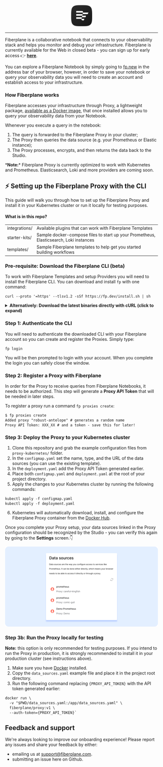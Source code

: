 <div align="center">
  <img alt="Fiberplane Logo" src="assets/fp-logo.svg" height="75"/>
  <hr style="border-width: 0.25em"></hr>
</div>

Fiberplane is a collaborative notebook that connects to your observability stack and helps you monitor and debug your infrastructure. Fiberplane is currently available for the Web in closed beta - you can sign up for early access 👉 **[here](https://fiberplane.dev)**.

You can explore a Fiberplane Notebook by simply going to [fp.new](https://fp.new) in the address bar of your browser, however, in order to save your notebook or query your observability data you will need to create an account and establish access to your infrastructure.

### How Fiberplane works

Fiberplane accesses your infrastructure through Proxy, a lightweight package, [available as a Docker image](https://hub.docker.com/r/fiberplane/proxy), that once installed allows you to query your observability data from your Notebook.

Whenever you execute a query in the notebook:

1. The query is forwarded to the Fiberplane Proxy in your cluster;
2. The Proxy then queries the data source (e.g. your Prometheus or Elastic instance);
3. The Proxy processes, encrypts, and then returns the data back to the Studio.

\***Note:**\* Fiberplane Proxy is currently optimized to work with Kubernetes and Prometheus. Elasticsearch, Loki and more providers are coming soon.

## ⚡️ Setting up the Fiberplane Proxy with the CLI

This guide will walk you through how to set up the Fiberplane Proxy and install it in your Kubernetes cluster or run it locally for testing purposes.

#### What is in this repo?

<table>
<tr>
    <td>integrations/</td>
    <td>Available plugins that can work with Fiberplane Templates</td>
</tr>
<tr>
    <td>starter-kits/</td>
    <td>Sample docker-compose files to start up your Prometheus, Elasticsearch, Loki instances</td>
</tr>
<tr>
    <td>templates/</td>
    <td>Sample Fiberplane templates to help get you started building workflows</td>
</tr>
</table>

### Pre-requisite: Download the Fiberplane CLI (beta)

To work with Fiberplane Templates and setup Providers you will need to install the Fiberplane CLI. You can download and install `fp` with one command:

```shell
curl --proto '=https' --tlsv1.2 -sSf https://fp.dev/install.sh | sh
```

<details>
<summary><strong>Alternatively: Download the latest binaries directly with cURL (click to expand)</strong></summary>

Mac (Apple Silicon):

```shell
curl -O https://fp.dev/fp/latest/aarch64-apple-darwin/fp
chmod 755 ./fp
```

Mac (Intel):

```shell
curl -O https://fp.dev/fp/latest/x86_64-apple-darwin/fp
chmod 755 ./fp
```

Linux / Windows (WSL):

```shell
curl -O https://fp.dev/fp/latest/x86_64-unknown-linux-gnu/fp
chmod 755 ./fp
```

</details>

### Step 1: Authenticate the CLI

You will need to authenticate the downloaded CLI with your Fiberplane account so you can create and register the Proxies. Simply type:

```shell
fp login
```

You will be then prompted to login with your account. When you complete the login you can safely close the window.

### Step 2: Register a Proxy with Fiberplane

In order for the Proxy to receive queries from Fiberplane Notebooks, it needs to be authorized. This step will generate a **Proxy API Token** that will be needed in later steps.

To register a proxy run a command `fp proxies create`:

```
$ fp proxies create
Added proxy "robust-antelope" # generates a random name
Proxy API Token: XXX_XX # and a token - save this for later!
```

### Step 3: Deploy the Proxy to your Kubernetes cluster

1. Clone this repository and grab the example configuration files from `proxy-kubernetes/` folder.
2. In the `configmap.yaml` set the name, type, and the URL of the data sources (you can use the existing template).
3. In the `deployment.yaml` add the Proxy API Token generated earlier.
4. Place both `configmap.yaml` and `deployment.yaml` at the root of your project directory.
5. Apply the changes to your Kubernetes cluster by running the following commands:

```shell
kubectl apply -f configmap.yaml
kubectl apply -f deployment.yaml
```

6. Kubernetes will automatically download, install, and configure the Fiberplane Proxy container from the [Docker Hub](https://hub.docker.com/r/fiberplane/proxy).

Once you complete your Proxy setup, your data sources linked in the Proxy configuration should be recognized by the Studio - you can verify this again by going to the **Settings** screen.👇

![List of data sources in settings](assets/proxy-datasource.png)

### Step 3b: Run the Proxy locally for testing

**Note:** this option is only recommended for testing purposes. If you intend to run the Proxy in production, it is strongly recommended to install it in your production cluster (see instructions above).

1. Make sure you have [Docker](https://docs.docker.com/get-docker/) installed.
2. Copy the `data_sources.yaml` example file and place it in the project root directory.
3. Run the following command replacing `{PROXY_API_TOKEN}` with the API token generated earlier:

```shell
docker run \
  -v "$PWD/data_sources.yaml:/app/data_sources.yaml" \
  fiberplane/proxy:v1 \
  --auth-token={PROXY_API_TOKEN}`
```

## Feedback and support

We're always looking to improve our onboarding experience! Please report any issues and share your feedback by either:

- emailing us at [support@fiberplane.com](mailto:support@fiberplane.com).
- submitting an issue here on Github.
